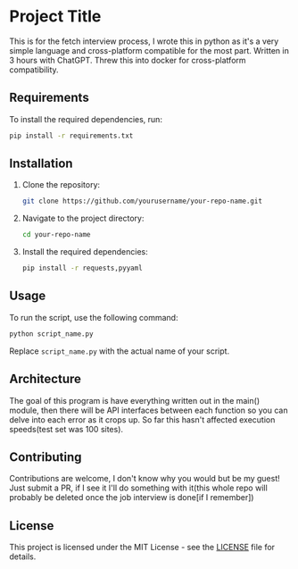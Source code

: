 # Project Title

This is for the fetch interview process, I wrote this in python as it's a very simple language and cross-platform compatible for the most part. Written in 3 hours with ChatGPT. Threw this into docker for cross-platform compatibility.

## Requirements

To install the required dependencies, run:
```sh
pip install -r requirements.txt
```

## Installation

1. Clone the repository:
    ```sh
    git clone https://github.com/yourusername/your-repo-name.git
    ```
2. Navigate to the project directory:
    ```sh
    cd your-repo-name
    ```
3. Install the required dependencies:
    ```sh
    pip install -r requests,pyyaml
    ```

## Usage

To run the script, use the following command:
```sh
python script_name.py
```

Replace `script_name.py` with the actual name of your script.

## Architecture

The goal of this program is have everything written out in the main() module, then there will be API interfaces between each function so you can delve into each error as it crops up. So far this hasn't affected execution speeds(test set was 100 sites).

## Contributing

Contributions are welcome, I don't know why you would but be my guest! Just submit a PR, if I see it I'll do something with it(this whole repo will probably be deleted once the job interview is done[if I remember])

## License

This project is licensed under the MIT License - see the [LICENSE](LICENSE) file for details.